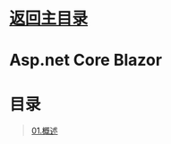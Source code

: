# [返回主目录](https://github.com/smallprogram/Knowledge-And-Demo)<!-- omit in toc --> 

# Asp.net Core Blazor

# 目录

>[01.概述](./01.概述.md)


